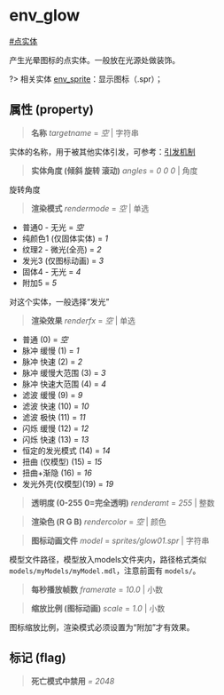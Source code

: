 # env_glow
[#点实体](wiki/point_entity)

产生光晕图标的点实体。一般放在光源处做装饰。

?> 相关实体 [env_sprite](wiki/entity/env_sprite)：显示图标（.spr）；

## 属性 (property)
> **名称** *targetname* = *空* | 字符串

实体的名称，用于被其他实体引发，可参考：[引发机制](wiki/trigger)

> **实体角度 (倾斜 旋转 滚动)** *angles* = *0 0 0* | 角度

旋转角度

> **渲染模式** *rendermode* = *空* | 单选

- 普通0 - 无光 = *空*
- 纯颜色1 (仅固体实体) = *1*
- 纹理2 - 微光(全亮) = *2*
- 发光3 (仅图标动画) = *3*
- 固体4 - 无光 = *4*
- 附加5 = *5*

对这个实体，一般选择“发光”

> **渲染效果** *renderfx* = *空* | 单选

- 普通 (0) = *空*
- 脉冲 缓慢 (1) = *1*
- 脉冲 快速 (2) = *2*
- 脉冲 缓慢大范围 (3) = *3*
- 脉冲 快速大范围 (4) = *4*
- 滤波 缓慢 (9) = *9*
- 滤波 快速 (10) = *10*
- 滤波 极快 (11) = *11*
- 闪烁 缓慢 (12) = *12*
- 闪烁 快速 (13) = *13*
- 恒定的发光模式 (14) = *14*
- 扭曲 (仅模型) (15) = *15*
- 扭曲+渐隐 (16) = *16*
- 发光外壳(仅模型)(19) = *19*

> **透明度 (0-255 0=完全透明)** *renderamt* = *255* | 整数

> **渲染色 (R G B)** *rendercolor* = *空* | 颜色

> **图标动画文件** *model* = *sprites/glow01.spr* | 字符串

模型文件路径，模型放入models文件夹内，路径格式类似 ```models/myModels/myModel.mdl```，注意前面有 ```models/```。

> **每秒播放帧数** *framerate* = *10.0* | 小数

> **缩放比例 (图标动画)** *scale* = *1.0* | 小数

图标缩放比例，渲染模式必须设置为“附加”才有效果。

## 标记 (flag)
> **死亡模式中禁用** *= 2048*

